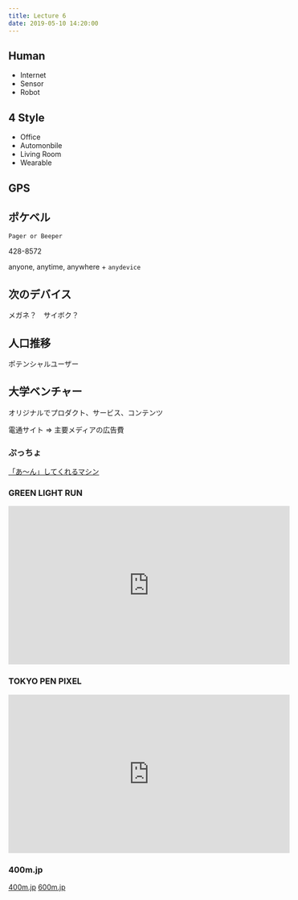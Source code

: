 ```yaml
---
title: Lecture 6
date: 2019-05-10 14:20:00
---
```


## Human

- Internet
- Sensor
- Robot

## 4 Style

- Office
- Automonbile
- Living Room
- Wearable

## GPS

## ポケベル

`Pager or Beeper`

428-8572

anyone, anytime, anywhere + `anydevice`

## 次のデバイス

メガネ？　サイボク？

## 人口推移

ポテンシャルユーザー

## 大学ベンチャー

オリジナルでプロダクト、サービス、コンテンツ

電通サイト => 主要メディアの広告費

### ぷっちょ

[「あ～ん」してくれるマシン](https://getnews.jp/archives/2021766)

### GREEN LIGHT RUN

<iframe width="560" height="315" src="https://www.youtube.com/embed/M1FOg-KHP28" frameborder="0" allow="accelerometer; autoplay; encrypted-media; gyroscope; picture-in-picture" allowfullscreen></iframe>

### TOKYO PEN PIXEL

<iframe width="560" height="315" src="https://www.youtube.com/embed/wMVoRcMf73M" frameborder="0" allow="accelerometer; autoplay; encrypted-media; gyroscope; picture-in-picture" allowfullscreen></iframe>

### 400m.jp

[400m.jp](https://400m.jp)
[600m.jp](https://600m.jp/)
